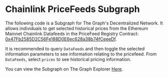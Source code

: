 # Chainlink PriceFeeds Subgraph

The following code is a Subgraph for The Graph's Decentralized Network. It allows individuals to get selected historical prices from the Ethereum Mainnet Chainlink Datafeeds in the PriceFeed Registry Contract: [0x47Fb2585D2C56Fe188D0E6ec628a38b74fCeeeDf](https://etherscan.io/address/0x47Fb2585D2C56Fe188D0E6ec628a38b74fCeeeDf).

It is recommended to query `DataFeeds` and then toggle the selected information parameters to see information relating to the pricefeed. From `DataFeeds`, select `prices` to see historical pricing information.

You can view the Subgraph on The Graph Explorer [Here](https://thegraph.com/explorer/subgraphs/Fi4Vo18y9yZLVdCttcSie1yeKrUaTTQb5Ndz64ZnYvU9?view=Overview&chain=mainnet).
